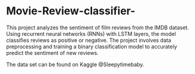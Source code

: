 # Movie-Review-classifier-

This project analyzes the sentiment of film reviews from the IMDB dataset. Using recurrent neural networks (RNNs) with LSTM layers, the model classifies reviews as positive or negative. The project involves data preprocessing and training a binary classification model to accurately predict the sentiment of new reviews.

The data set can be found on Kaggle @Sleepytimebaby. 

